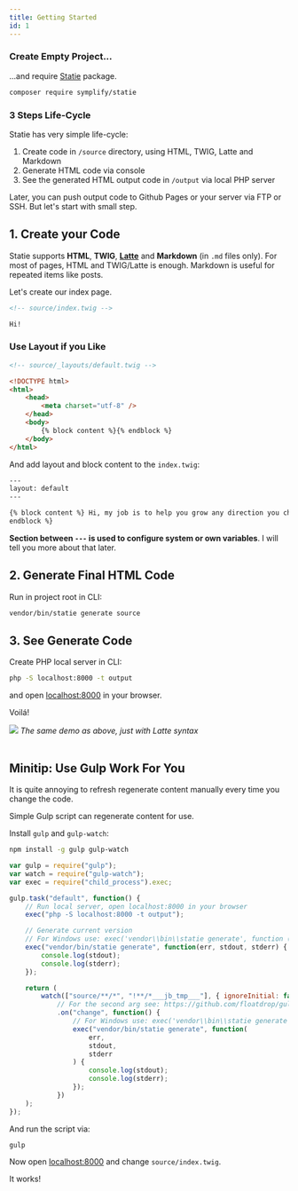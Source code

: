 ```yaml
---
title: Getting Started
id: 1
---
```


### Create Empty Project...

...and require [Statie](https://github.com/Symplify/Statie) package.

```bash
composer require symplify/statie
```

### 3 Steps Life-Cycle

Statie has very simple life-cycle:

1. Create code in `/source` directory, using HTML, TWIG, Latte and Markdown
2. Generate HTML code via console
3. See the generated HTML output code in `/output` via local PHP server

Later, you can push output code to Github Pages or your server via FTP or SSH. But let's start with small step.

## 1. Create your Code

Statie supports **HTML**, **TWIG**, **[Latte](https://github.com/nette/latte)** and **Markdown** (in `.md` files only). For most of pages, HTML and TWIG/Latte is enough. Markdown is useful for repeated items like posts.

Let's create our index page.

```html
<!-- source/index.twig -->

Hi!
```

### Use Layout if you Like

```html
<!-- source/_layouts/default.twig -->

<!DOCTYPE html>
<html>
	<head>
		<meta charset="utf-8" />
	</head>
	<body>
		{% block content %}{% endblock %}
	</body>
</html>
```

And add layout and block content to the `index.twig`:

```html
---
layout: default
---

{% block content %} Hi, my job is to help you grow any direction you choose! {%
endblock %}
```

**Section between `---` is used to configure system or own variables**. I will tell you more about that later.

## 2. Generate Final HTML Code

Run in project root in CLI:

```bash
vendor/bin/statie generate source
```

## 3. See Generate Code

Create PHP local server in CLI:

```bash
php -S localhost:8000 -t output
```

and open [localhost:8000](https://localhost:8000) in your browser.

Voilá!

<div class="text-center">
    <img src="/assets/images/posts/2017/statie-1/statie-cycle.gif">
    <em>The same demo as above, just with Latte syntax</em>
</div>

<br>

## Minitip: Use Gulp Work For You

It is quite annoying to refresh regenerate content manually every time you change the code.

Simple Gulp script can regenerate content for use.

Install `gulp` and `gulp-watch`:

```bash
npm install -g gulp gulp-watch
```

```javascript
var gulp = require("gulp");
var watch = require("gulp-watch");
var exec = require("child_process").exec;

gulp.task("default", function() {
	// Run local server, open localhost:8000 in your browser
	exec("php -S localhost:8000 -t output");

	// Generate current version
	// For Windows use: exec('vendor\\bin\\statie generate', function (err, stdout, stderr) {
	exec("vendor/bin/statie generate", function(err, stdout, stderr) {
		console.log(stdout);
		console.log(stderr);
	});

	return (
		watch(["source/**/*", "!**/*___jb_tmp___"], { ignoreInitial: false })
			// For the second arg see: https://github.com/floatdrop/gulp-watch/issues/242#issuecomment-230209702
			.on("change", function() {
				// For Windows use: exec('vendor\\bin\\statie generate', function (err, stdout, stderr) {
				exec("vendor/bin/statie generate", function(
					err,
					stdout,
					stderr
				) {
					console.log(stdout);
					console.log(stderr);
				});
			})
	);
});
```

And run the script via:

```bash
gulp
```

Now open [localhost:8000](http://localhost:8000) and change `source/index.twig`.

It works!
